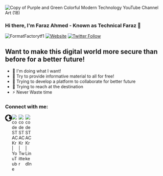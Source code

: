 ![Copy of Purple and Green Colorful Modern Technology YouTube Channel Art (18)](https://user-images.githubusercontent.com/60597399/111895494-29a7d580-89d0-11eb-84c6-82739d190e96.png)
### Hi there, I'm Faraz Ahmed - Known as Technical Faraz 👋

![FormatFactorytf1](https://user-images.githubusercontent.com/60597399/111895607-134e4980-89d1-11eb-9bb9-8caa28ffef11.gif)
[![Website](https://img.shields.io/website?label=TechnicalFaraz.tech&style=for-the-badge&url=https%3A%2F%2Fcodestackr.com)](https://technicalfaraz.tech/)
[![Twitter Follow](https://img.shields.io/twitter/follow/technicalfaraz1?color=1DA1F2&logo=twitter&style=for-the-badge)](https://twitter.com/TechnicalFaraz1)

## Want to make this digital world more secure than before for a better future!

- 🔭 I'm doing what I want!
- 🌱 Try to provide informative material to all for free!
- 👯 Trying to develop a platform to collaborate for better future
- 🥅 Trying to reach at the destination
- ⚡ Never Waste time 

### Connect with me:

[<img align="left" alt="codeSTACKr.com" width="22px" src="https://raw.githubusercontent.com/iconic/open-iconic/master/svg/globe.svg" />][website]
[<img align="left" alt="codeSTACKr | YouTube" width="22px" src="https://cdn.jsdelivr.net/npm/simple-icons@v3/icons/youtube.svg" />][youtube]
[<img align="left" alt="codeSTACKr | Twitter" width="22px" src="https://cdn.jsdelivr.net/npm/simple-icons@v3/icons/twitter.svg" />][twitter]
[<img align="left" alt="codeSTACKr | LinkedIn" width="22px" src="https://cdn.jsdelivr.net/npm/simple-icons@v3/icons/linkedin.svg" />][linkedin]

<br />


[website]: https://technicalfaraz.tech
[twitter]: https://twitter.com/TechnicalFaraz1
[youtube]: https://www.youtube.com/channel/UCwO7fKd11Bg8YsL3bSPdcWQ
[linkedin]: https://www.linkedin.com/in/technicalfaraz/

